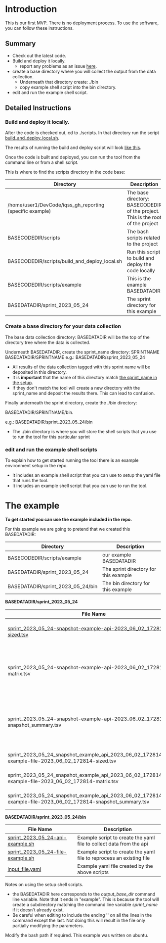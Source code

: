 # Introduction

This is our first MVP.  There is no deployment process. To use the software, you can follow these instructions.

## Summary

- Check out the latest code.
- Build and deploy it locally.
   - report any problems as an issue [here](https://github.com/thisaintwork/iqss_gh_reporting/issues/new). 
- create a base directory where you will collect the output from the data collection.
  - Underneath that directory create: ./bin
  - copy example shell script into the bin directory.
- edit and run the example shell script.
 
## Detailed Instructions

### Build and deploy it locally.

After the code is checked out, cd to ./scripts. In that directory run the script [build_and_deploy_local.sh](scripts/build_and_deploy_local.sh). 

The results of running the build and deploy script will look [like this](docs%2Fbuild_and_deploy_locally.md).

Once the code is built and deployed, you can run the tool from the command line or from a shell script.

This is where to find the scripts directory in the code base:

| Directory                                                | Description                                                                 |
|----------------------------------------------------------|-----------------------------------------------------------------------------|
| /home/user1/DevCode/iqss_gh_reporting (specific example) | The base directory: BASECODEDIR of the project. This is the root of the project |
| BASECODEDIR/scripts                                          | The bash scripts related to the project                                     |
| BASECODEDIR/scripts/build_and_deploy_local.sh                | Run this script to build and deploy the code locally                        |
| BASECODEDIR/scripts/example                                  | This is the example BASEDATADIR                                          |
| BASEDATADIR/sprint_2023_05_24                            | The sprint directory for this example                                       |


### Create a base directory for your data collection

The base data collection directory: BASEDATADIR will be the top of the directory tree where the data is collected.

Underneath BASEDATADIR, create the sprint_name directory: SPRINTNAME
BASEDATADIR/SPRINTNAME
e.g.: BASEDATADIR/sprint_2023_05_24 
- All results of the data collection tagged with this sprint name will be deposited in this directory.
- It is **important** that the name of this directory match [the sprint_name in the setup](./docs/example_yaml_file_configuration.md).
- If they don't match the tool will create a new directory with the sprint_name and deposit the results there. This can lead to confusion.

Finally underneath the sprint directory, create the ./bin directory:

BASEDATADIR/SPRINTNAME/bin.

e.g.: BASEDATADIR/sprint_2023_05_24/bin
- The ./bin directory is where you will store the shell scripts that you use to run the tool for this particular sprint

### edit and run the example shell scripts

To explain how to get started running the tool there is an example environment setup in the repo.
- It includes an example shell script that you can use to setup the yaml file that runs the tool.
- It includes an example shell script that you can use to run the tool.

# The example

**To get started you can use the example included in the repo.**

For this example we are going to pretend that we created this BASEDATADIR:

| Directory                          | Description                           |
|------------------------------------|---------------------------------------|
| BASECODEDIR/scripts/example        | our example BASEDATADIR               |
| BASEDATADIR/sprint_2023_05_24      | The sprint directory for this example |
| BASEDATADIR/sprint_2023_05_24/bin  | The bin directory for this example    |

**BASEDATADIR/sprint_2023_05_24**

| File Name                                                                                                          | Description                                                                             |
|--------------------------------------------------------------------------------------------------------------------|-----------------------------------------------------------------------------------------|
| [sprint_2023_05_24-snapshot-example-api-2023_06_02_172814-sized.tsv](./scripts/example/sprint_2023_05_24)          | The original data collected from the API                                                |
| sprint_2023_05_24-snapshot-example-api-2023_06_02_172814-matrix.tsv                                                | The original data collected from the API with the addition of the label data            |
| sprint_2023_05_24-snapshot-example-api-2023_06_02_172814-snapshot_summary.tsv                                      | A original data collectedd from the API as a single row of data representing the sprint |
| sprint_2023_05_24_snapshot_example_api_2023_06_02_172814_sized-example-file-2023_06_02_172814-sized.tsv            | The original data re-processed.                                                         |
| sprint_2023_05_24_snapshot_example_api_2023_06_02_172814_sized-example-file-2023_06_02_172814-matrix.tsv           | The original data re-processed.                                                                                        |
| sprint_2023_05_24_snapshot_example_api_2023_06_02_172814_sized-example-file-2023_06_02_172814-snapshot_summary.tsv | The original data re-processed.                                                                                        |

**BASEDATADIR/sprint_2023_05_24/bin**

| File Name                                                                                                      | Description                                                          |
|----------------------------------------------------------------------------------------------------------------|----------------------------------------------------------------------|
| [sprint_2023_05_24-api-example.sh](./scripts/example/sprint_2023_05_24/bin/sprint_2023_05_24-api-example.sh)   | Example script to create the yaml file to collect data from the api  |
| [sprint_2023_05_24-file-example.sh](./scripts/example/sprint_2023_05_24/bin/sprint_2023_05_24-file-example.sh) | Example script to create the yaml file to reprocess an existing file |
| [input_file.yaml](./docs/example_yaml_file_configuration.md)                                                                                     | Example yaml file created by the above scripts                            |

Notes on using the setup shell scripts.
- the BASEDATADIR here corresponds to the _output_base_dir_ command line variable. Note that it ends in  "example". This is because the tool will create a subdirectory matching the command line variable _sprint_name_  if it doesn't already exist.
- Be careful when editing to include the ending '\' on all the lines in the command except the last. Not doing this will result in the file only partially modifying the parameters.

Modify the bash path if required. This example was written on ubuntu. 
 